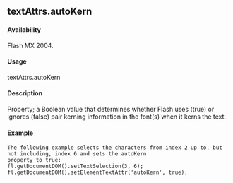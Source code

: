 ## textAttrs.autoKern

#### Availability

Flash MX 2004.

#### Usage

textAttrs.autoKern

#### Description

Property; a Boolean value that determines whether Flash uses (true) or ignores (false) pair kerning information in the font(s) when it kerns the text.

#### Example

```
The following example selects the characters from index 2 up to, but not including, index 6 and sets the autoKern
property to true:
fl.getDocumentDOM().setTextSelection(3, 6); fl.getDocumentDOM().setElementTextAttr('autoKern', true);

```